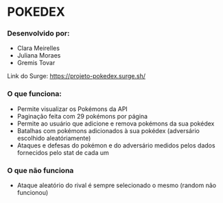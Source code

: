 # POKEDEX

### Desenvolvido por: 
- Clara Meirelles
- Juliana Moraes
- Gremis Tovar

Link do Surge: https://projeto-pokedex.surge.sh/

### O que funciona:
- Permite visualizar os Pokémons da API
- Paginação feita com 29 pokémons por página
- Permite ao usuário que adicione e remova pokémons da sua pokédex
- Batalhas com pokémons adicionados à sua pokédex (adversário escolhido aleatóriamente)
- Ataques e defesas do pokémon e do adversário medidos pelos dados fornecidos pelo stat de cada um
### O que não funciona
- Ataque aleatório do rival é sempre selecionado o mesmo (random não funcionou)

